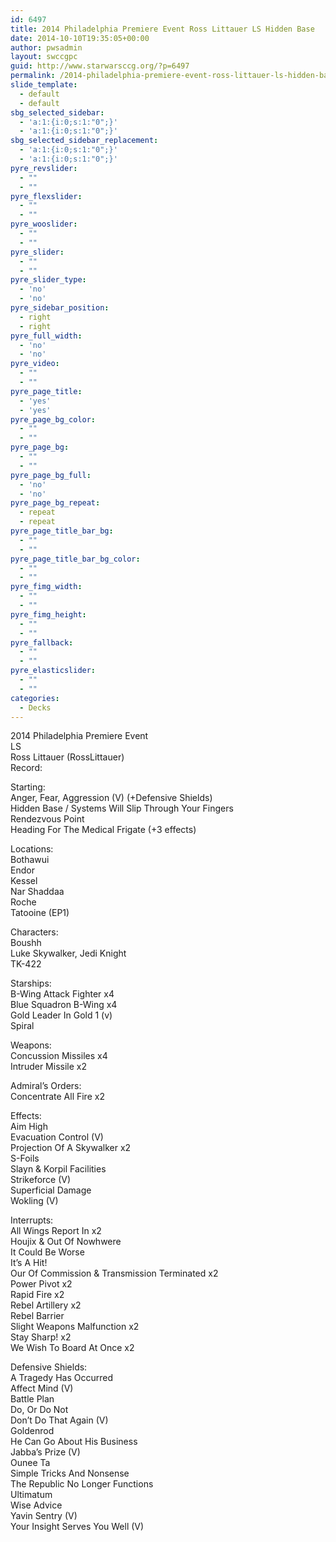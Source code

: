 ```yaml
---
id: 6497
title: 2014 Philadelphia Premiere Event Ross Littauer LS Hidden Base
date: 2014-10-10T19:35:05+00:00
author: pwsadmin
layout: swccgpc
guid: http://www.starwarsccg.org/?p=6497
permalink: /2014-philadelphia-premiere-event-ross-littauer-ls-hidden-base/
slide_template:
  - default
  - default
sbg_selected_sidebar:
  - 'a:1:{i:0;s:1:"0";}'
  - 'a:1:{i:0;s:1:"0";}'
sbg_selected_sidebar_replacement:
  - 'a:1:{i:0;s:1:"0";}'
  - 'a:1:{i:0;s:1:"0";}'
pyre_revslider:
  - ""
  - ""
pyre_flexslider:
  - ""
  - ""
pyre_wooslider:
  - ""
  - ""
pyre_slider:
  - ""
  - ""
pyre_slider_type:
  - 'no'
  - 'no'
pyre_sidebar_position:
  - right
  - right
pyre_full_width:
  - 'no'
  - 'no'
pyre_video:
  - ""
  - ""
pyre_page_title:
  - 'yes'
  - 'yes'
pyre_page_bg_color:
  - ""
  - ""
pyre_page_bg:
  - ""
  - ""
pyre_page_bg_full:
  - 'no'
  - 'no'
pyre_page_bg_repeat:
  - repeat
  - repeat
pyre_page_title_bar_bg:
  - ""
  - ""
pyre_page_title_bar_bg_color:
  - ""
  - ""
pyre_fimg_width:
  - ""
  - ""
pyre_fimg_height:
  - ""
  - ""
pyre_fallback:
  - ""
  - ""
pyre_elasticslider:
  - ""
  - ""
categories:
  - Decks
---
```

2014 Philadelphia Premiere Event  
LS  
Ross Littauer (RossLittauer)  
Record:

Starting:  
Anger, Fear, Aggression (V) (+Defensive Shields)  
Hidden Base / Systems Will Slip Through Your Fingers  
Rendezvous Point  
Heading For The Medical Frigate (+3 effects)

Locations:  
Bothawui  
Endor  
Kessel  
Nar Shaddaa  
Roche  
Tatooine (EP1)

Characters:  
Boushh  
Luke Skywalker, Jedi Knight  
TK-422

Starships:  
B-Wing Attack Fighter x4  
Blue Squadron B-Wing x4  
Gold Leader In Gold 1 (v)  
Spiral

Weapons:  
Concussion Missiles x4  
Intruder Missile x2

Admiral&#8217;s Orders:  
Concentrate All Fire x2

Effects:  
Aim High  
Evacuation Control (V)  
Projection Of A Skywalker x2  
S-Foils  
Slayn & Korpil Facilities  
Strikeforce (V)  
Superficial Damage  
Wokling (V)

Interrupts:  
All Wings Report In x2  
Houjix & Out Of Nowhwere  
It Could Be Worse  
It&#8217;s A Hit!  
Our Of Commission & Transmission Terminated x2  
Power Pivot x2  
Rapid Fire x2  
Rebel Artillery x2  
Rebel Barrier  
Slight Weapons Malfunction x2  
Stay Sharp! x2  
We Wish To Board At Once x2

Defensive Shields:  
A Tragedy Has Occurred  
Affect Mind (V)  
Battle Plan  
Do, Or Do Not  
Don’t Do That Again (V)  
Goldenrod  
He Can Go About His Business  
Jabba&#8217;s Prize (V)  
Ounee Ta  
Simple Tricks And Nonsense  
The Republic No Longer Functions  
Ultimatum  
Wise Advice  
Yavin Sentry (V)  
Your Insight Serves You Well (V)